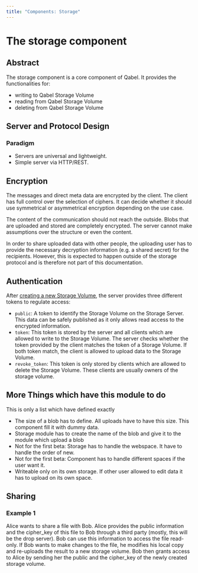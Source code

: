 ```yaml
---
title: "Components: Storage"
---
```

# The storage component

## Abstract
The storage component is a core component of Qabel. It provides the functionalities for:

* writing to Qabel Storage Volume
* reading from Qabel Storage Volume
* deleting from Qabel Storage Volume

## Server and Protocol Design

### Paradigm

* Servers are universal and lightweight.
* Simple server via HTTP/REST.

## Encryption

The messages and direct meta data are encrypted by the client. The client has full control over the selection of ciphers. It can decide whether it should use symmetrical or asymmetrical encryption depending on the use case.

The content of the communication should not reach the outside. Blobs that are uploaded and stored are completely encrypted. The server cannot make assumptions over the structure or even the content.

In order to share uploaded data with other people, the uploading user has to provide the necessary
decryption information (e.g. a shared secret) for the recipients. However, this is expected to happen
outside of the storage protocol and is therefore not part of this documentation.

## Authentication

After [creating a new Storage Volume](../Qabel-Protocol-Storage/), the server provides three different tokens to regulate access:

* ```public```: A token to identify the Storage Volume on the Storage Server. This data can be safely published as it only allows read access to the encrypted information.
* ```token```: This token is stored by the server and all clients which are allowed to write to the Storage Volume. The server checks whether the token provided by the client matches the token of a Storage Volume. If both token match, the client is allowed to upload data to the Storage Volume.
* ```revoke_token```: This token is only stored by clients which are allowed to delete the Storage Volume. These clients are usually owners of the storage volume.

## More Things which have this module to do

This is only a list which have defined exactly

* The size of a blob has to define. All uploads have to have this size. This component fill it with dummy data.
* Storage module has to create the name of the blob and give it to the module which upload a blob
* Not for the first beta: Storage has to handle the webspace. It have to handle the order of new.
* Not for the first beta: Component has to handle different spaces if the user want it.
* Writeable only on its own storage. If other user allowed to edit data it has to upload on its own space.

## Sharing

### Example 1

Alice wants to share a file with Bob. Alice provides the public information and the cipher_key of this file to Bob through a third party (mostly, this will be the drop server). Bob can use this information to access the file read-only. If Bob wants to make changes to the file, he modifies his local copy and re-uploads the result to a new storage volume. Bob then grants access to Alice by sending her the public and the cipher_key of the newly created storage volume.

